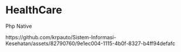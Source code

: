 # HealthCare
Php Native


<p>https://github.com/krpauto/Sistem-Informasi-Kesehatan/assets/82790760/9e1ec004-1115-4b0f-8327-b4ff94defafc</p>

